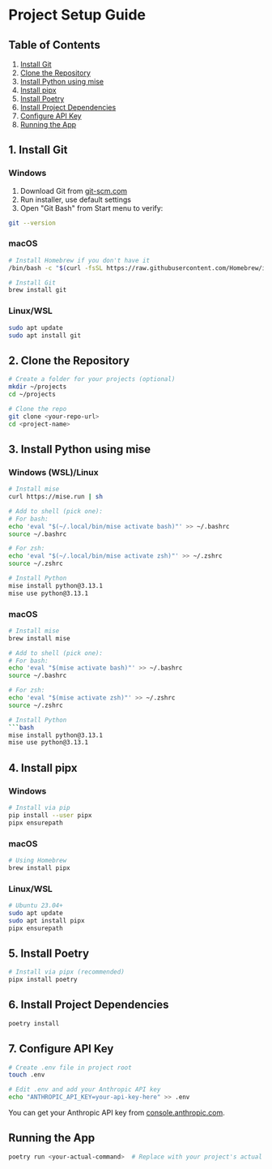 # Project Setup Guide

## Table of Contents
1. [Install Git](#1-install-git)
2. [Clone the Repository](#2-clone-the-repository)
3. [Install Python using mise](#3-install-python-using-mise)
4. [Install pipx](#4-install-pipx)
5. [Install Poetry](#5-install-poetry)
6. [Install Project Dependencies](#6-install-project-dependencies)
7. [Configure API Key](#7-configure-api-key)
8. [Running the App](#running-the-app)

## 1. Install Git

### Windows
1. Download Git from [git-scm.com](https://git-scm.com/download/windows)
2. Run installer, use default settings
3. Open "Git Bash" from Start menu to verify:
```bash
git --version
```

### macOS
```bash
# Install Homebrew if you don't have it
/bin/bash -c "$(curl -fsSL https://raw.githubusercontent.com/Homebrew/install/HEAD/install.sh)"

# Install Git
brew install git
```

### Linux/WSL
```bash
sudo apt update
sudo apt install git
```

## 2. Clone the Repository
```bash
# Create a folder for your projects (optional)
mkdir ~/projects
cd ~/projects

# Clone the repo
git clone <your-repo-url>
cd <project-name>
```

## 3. Install Python using mise

### Windows (WSL)/Linux
```bash
# Install mise
curl https://mise.run | sh

# Add to shell (pick one):
# For bash:
echo 'eval "$(~/.local/bin/mise activate bash)"' >> ~/.bashrc
source ~/.bashrc

# For zsh:
echo 'eval "$(~/.local/bin/mise activate zsh)"' >> ~/.zshrc
source ~/.zshrc

# Install Python
mise install python@3.13.1
mise use python@3.13.1
```

### macOS
```bash
# Install mise
brew install mise

# Add to shell (pick one):
# For bash:
echo 'eval "$(mise activate bash)"' >> ~/.bashrc
source ~/.bashrc

# For zsh:
echo 'eval "$(mise activate zsh)"' >> ~/.zshrc
source ~/.zshrc

# Install Python
```bash
mise install python@3.13.1
mise use python@3.13.1
```

## 4. Install pipx

### Windows
```bash
# Install via pip
pip install --user pipx
pipx ensurepath
```

### macOS
```bash
# Using Homebrew
brew install pipx

```

### Linux/WSL
```bash
# Ubuntu 23.04+
sudo apt update
sudo apt install pipx
pipx ensurepath
```

## 5. Install Poetry

```bash
# Install via pipx (recommended)
pipx install poetry
```

## 6. Install Project Dependencies
```bash
poetry install
```

## 7. Configure API Key
```bash
# Create .env file in project root
touch .env

# Edit .env and add your Anthropic API key
echo "ANTHROPIC_API_KEY=your-api-key-here" >> .env
```

You can get your Anthropic API key from [console.anthropic.com](https://console.anthropic.com/).

## Running the App
```bash
poetry run <your-actual-command>  # Replace with your project's actual run command
```

